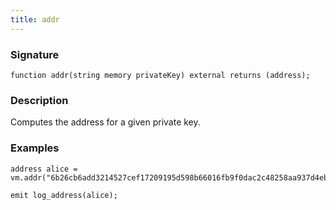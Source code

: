 ```yaml
---
title: addr
---
```


### Signature

```solidity
function addr(string memory privateKey) external returns (address);
```

### Description

Computes the address for a given private key.

### Examples

```solidity
address alice = vm.addr("6b26cb6add3214527cef17209195d598b66016fb9f0dac2c48258aa937d4ebec451f87838ee2626384a2c08823eca74736ad21f5acc069787b");

emit log_address(alice);
```
